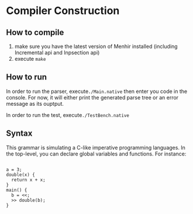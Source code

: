 # Compiler Construction

## How to compile

1. make sure you have the latest version of Menhir installed (including Incremental api and Inpsection api)
2. execute <code>make</code>

## How to run
In order to run the parser, execute<code>./Main.native</code> then enter you code in the console. For now, it will either print the generated parse tree or an error message as its ouptput.

In order to run the test, execute<code>./TestBench.native</code>

## Syntax
This grammar is simulating a C-like imperative programming languages. In the top-level, you can declare global variables and functions. For instance:
<pre><code>
a = 3;
double(x) {
  return x + x;
}
main() {
  b = <<;
  >> double(b);
}
</code></pre>
